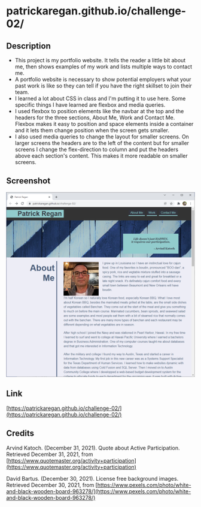 # patrickaregan.github.io/challenge-02/

## Description
- This project is my portfolio website. It tells the reader a little bit about me,
then shows examples of my work and lists multiple ways to contact me.
- A portfolio website is necessary to show potential employers what your past work is like so they
can tell if you have the right skillset to join their team.
- I learned a lot about CSS in class and I'm putting it to use here. Some specific things I have learned
are flexbox and media queries.
- I used flexbox to position elements like the navbar at the top and the headers for the three sections, About Me,
Work and Contact Me. Flexbox makes it easy to position and space elements inside a container and it lets them change
position when the screen gets smaller.
- I also used media queries to change the layout for smaller screens. On larger screens the headers are to the left
of the content but for smaller screens I change the flex-direction to column and put the headers above each section's
content. This makes it more readable on smaller screens.


## Screenshot
![Patrick Regan Portfolio](assets/images/screenshot.png)


## Link
[https://patrickaregan.github.io/challenge-02/](https://patrickaregan.github.io/challenge-02/)

## Credits

Arvind Katoch. (December 31, 2021). Quote about Active Participation.
Retrieved December 31, 2021,
from [https://www.quotemaster.org/activity+participation](https://www.quotemaster.org/activity+participation)

David Bartus. (December 30, 2021). License free background images.
Retrieved December 30, 2021,
from [https://www.pexels.com/photo/white-and-black-wooden-board-963278/](https://www.pexels.com/photo/white-and-black-wooden-board-963278/)

